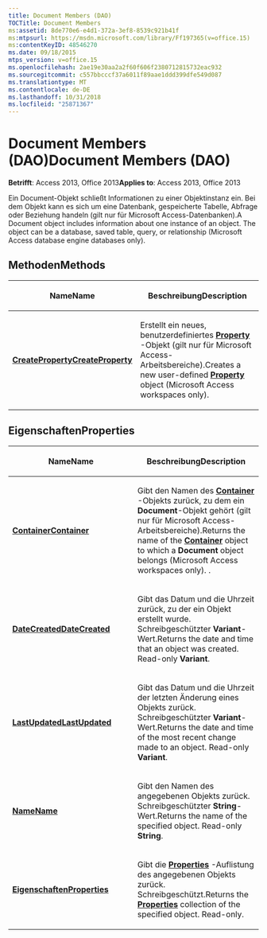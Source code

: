 ```yaml
---
title: Document Members (DAO)
TOCTitle: Document Members
ms:assetid: 8de770e6-e4d1-372a-3ef8-8539c921b41f
ms:mtpsurl: https://msdn.microsoft.com/library/Ff197365(v=office.15)
ms:contentKeyID: 48546270
ms.date: 09/18/2015
mtps_version: v=office.15
ms.openlocfilehash: 2ae19e30aa2a2f60f606f2380712815732eac932
ms.sourcegitcommit: c557bbcccf37a6011f89aae1ddd399dfe549d087
ms.translationtype: MT
ms.contentlocale: de-DE
ms.lasthandoff: 10/31/2018
ms.locfileid: "25871367"
---
```

# <a name="document-members-dao"></a><span data-ttu-id="8f772-102">Document Members (DAO)</span><span class="sxs-lookup"><span data-stu-id="8f772-102">Document Members (DAO)</span></span>


<span data-ttu-id="8f772-103">**Betrifft**: Access 2013, Office 2013</span><span class="sxs-lookup"><span data-stu-id="8f772-103">**Applies to**: Access 2013, Office 2013</span></span>

<span data-ttu-id="8f772-p101">Ein Document-Objekt schließt Informationen zu einer Objektinstanz ein. Bei dem Objekt kann es sich um eine Datenbank, gespeicherte Tabelle, Abfrage oder Beziehung handeln (gilt nur für Microsoft Access-Datenbanken).</span><span class="sxs-lookup"><span data-stu-id="8f772-p101">A Document object includes information about one instance of an object. The object can be a database, saved table, query, or relationship (Microsoft Access database engine databases only).</span></span>

## <a name="methods"></a><span data-ttu-id="8f772-106">Methoden</span><span class="sxs-lookup"><span data-stu-id="8f772-106">Methods</span></span>

<table>
<colgroup>
<col style="width: 50%" />
<col style="width: 50%" />
</colgroup>
<thead>
<tr class="header">
<th><p><span data-ttu-id="8f772-107">Name</span><span class="sxs-lookup"><span data-stu-id="8f772-107">Name</span></span></p></th>
<th><p><span data-ttu-id="8f772-108">Beschreibung</span><span class="sxs-lookup"><span data-stu-id="8f772-108">Description</span></span></p></th>
</tr>
</thead>
<tbody>
<tr class="odd">
<td><p><span data-ttu-id="8f772-109"><strong><a href="document-createproperty-method-dao.md">CreateProperty</a></strong></span><span class="sxs-lookup"><span data-stu-id="8f772-109"><strong><a href="document-createproperty-method-dao.md">CreateProperty</a></strong></span></span></p></td>
<td><p><span data-ttu-id="8f772-110">Erstellt ein neues, benutzerdefiniertes <strong><a href="property-object-dao.md">Property</a></strong> -Objekt (gilt nur für Microsoft Access-Arbeitsbereiche).</span><span class="sxs-lookup"><span data-stu-id="8f772-110">Creates a new user-defined <strong><a href="property-object-dao.md">Property</a></strong> object (Microsoft Access workspaces only).</span></span></p></td>
</tr>
</tbody>
</table>


## <a name="properties"></a><span data-ttu-id="8f772-111">Eigenschaften</span><span class="sxs-lookup"><span data-stu-id="8f772-111">Properties</span></span>

<table>
<colgroup>
<col style="width: 50%" />
<col style="width: 50%" />
</colgroup>
<thead>
<tr class="header">
<th><p><span data-ttu-id="8f772-112">Name</span><span class="sxs-lookup"><span data-stu-id="8f772-112">Name</span></span></p></th>
<th><p><span data-ttu-id="8f772-113">Beschreibung</span><span class="sxs-lookup"><span data-stu-id="8f772-113">Description</span></span></p></th>
</tr>
</thead>
<tbody>
<tr class="odd">
<td><p><span data-ttu-id="8f772-114"><strong><a href="document-container-property-dao.md">Container</a></strong></span><span class="sxs-lookup"><span data-stu-id="8f772-114"><strong><a href="document-container-property-dao.md">Container</a></strong></span></span></p></td>
<td><p><span data-ttu-id="8f772-p102">Gibt den Namen des <strong><a href="container-object-dao.md">Container</a></strong> -Objekts zurück, zu dem ein <strong>Document</strong>-Objekt gehört (gilt nur für Microsoft Access-Arbeitsbereiche).</span><span class="sxs-lookup"><span data-stu-id="8f772-p102">Returns the name of the <strong><a href="container-object-dao.md">Container</a></strong> object to which a <strong>Document</strong> object belongs (Microsoft Access workspaces only). .</span></span></p></td>
</tr>
<tr class="even">
<td><p><span data-ttu-id="8f772-117"><strong><a href="document-datecreated-property-dao.md">DateCreated</a></strong></span><span class="sxs-lookup"><span data-stu-id="8f772-117"><strong><a href="document-datecreated-property-dao.md">DateCreated</a></strong></span></span></p></td>
<td><p><span data-ttu-id="8f772-p103">Gibt das Datum und die Uhrzeit zurück, zu der ein Objekt erstellt wurde. Schreibgeschützter <strong>Variant</strong>-Wert.</span><span class="sxs-lookup"><span data-stu-id="8f772-p103">Returns the date and time that an object was created. Read-only <strong>Variant</strong>.</span></span></p></td>
</tr>
<tr class="odd">
<td><p><span data-ttu-id="8f772-120"><strong><a href="document-lastupdated-property-dao.md">LastUpdated</a></strong></span><span class="sxs-lookup"><span data-stu-id="8f772-120"><strong><a href="document-lastupdated-property-dao.md">LastUpdated</a></strong></span></span></p></td>
<td><p><span data-ttu-id="8f772-p104">Gibt das Datum und die Uhrzeit der letzten Änderung eines Objekts zurück. Schreibgeschützter <strong>Variant</strong>-Wert.</span><span class="sxs-lookup"><span data-stu-id="8f772-p104">Returns the date and time of the most recent change made to an object. Read-only <strong>Variant</strong>.</span></span></p></td>
</tr>
<tr class="even">
<td><p><span data-ttu-id="8f772-123"><strong><a href="document-name-property-dao.md">Name</a></strong></span><span class="sxs-lookup"><span data-stu-id="8f772-123"><strong><a href="document-name-property-dao.md">Name</a></strong></span></span></p></td>
<td><p><span data-ttu-id="8f772-p105">Gibt den Namen des angegebenen Objekts zurück. Schreibgeschützter <strong>String</strong>-Wert.</span><span class="sxs-lookup"><span data-stu-id="8f772-p105">Returns the name of the specified object. Read-only <strong>String</strong>.</span></span></p></td>
</tr>
<tr class="odd">
<td><p><span data-ttu-id="8f772-126"><strong><a href="document-properties-property-dao.md">Eigenschaften</a></strong></span><span class="sxs-lookup"><span data-stu-id="8f772-126"><strong><a href="document-properties-property-dao.md">Properties</a></strong></span></span></p></td>
<td><p><span data-ttu-id="8f772-p106">Gibt die <strong><a href="properties-collection-dao.md">Properties</a></strong> -Auflistung des angegebenen Objekts zurück. Schreibgeschützt.</span><span class="sxs-lookup"><span data-stu-id="8f772-p106">Returns the <strong><a href="properties-collection-dao.md">Properties</a></strong> collection of the specified object. Read-only.</span></span></p></td>
</tr>
</tbody>
</table>

